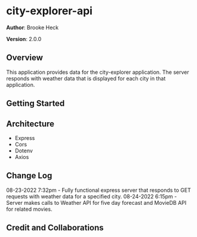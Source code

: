 # city-explorer-api

**Author**: Brooke Heck

**Version**: 2.0.0

## Overview
This application provides data for the city-explorer application. The server responds with weather data that is displayed for each city in that application.

## Getting Started
<!-- What are the steps that a user must take in order to build this app on their own machine and get it running? -->

## Architecture
- Express
- Cors
- Dotenv
- Axios

## Change Log
08-23-2022 7:32pm - Fully functional express server that responds to GET requests with weather data for a specified city.
08-24-2022 6:15pm - Server makes calls to Weather API for five day forecast and MovieDB API for related movies.

## Credit and Collaborations
<!-- Give credit (and a link) to other people or resources that helped you build this application. -->